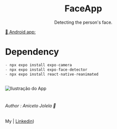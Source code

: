 <div align='center'>
  
# FaceApp
Detecting the person's face.

  </div>

  [🤖 Android app:](https://expo.dev/artifacts/eas/pQ1S2uXi92yqSYCgwPE5K2.apk)

# Dependency
```ts
- npx expo install expo-camera
- npx expo install expo-face-detector
- npx expo install react-native-reanimated

```


##
![Ilustração do App](assets/XRecorder_02062023_114337.gif)
#
###### Author : Aniceto Jolela 🥰
 My  | [Linkedin](https://www.linkedin.com/in/aniceto-jolela-076547184/))
